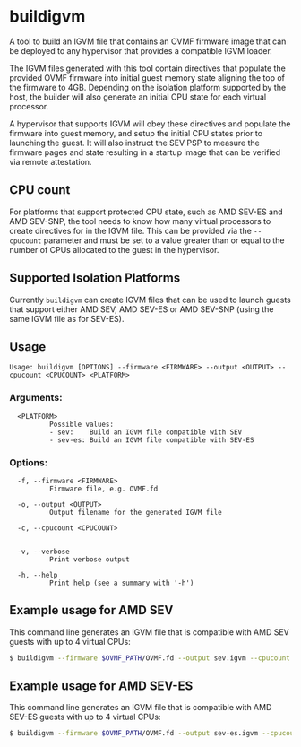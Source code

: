 # buildigvm
A tool to build an IGVM file that contains an OVMF firmware image that can be
deployed to any hypervisor that provides a compatible IGVM loader.

The IGVM files generated with this tool contain directives that populate the provided
OVMF firmware into initial guest memory state aligning the top of the firmware
to 4GB. Depending on the isolation platform supported by the host, the builder
will also generate an initial CPU state for each virtual processor.

A hypervisor that supports IGVM will obey these directives and populate the
firmware into guest memory, and setup the initial CPU states prior to launching
the guest. It will also instruct the SEV PSP to measure the firmware pages and
state resulting in a startup image that can be verified via remote attestation.

## CPU count
For platforms that support protected CPU state, such as AMD SEV-ES and AMD
SEV-SNP, the tool needs to know how many virtual processors to create directives
for in the IGVM file. This can be provided via the `--cpucount` parameter and
must be set to a value greater than or equal to the number of CPUs allocated to
the guest in the hypervisor.

## Supported Isolation Platforms
Currently `buildigvm` can create IGVM files that can be used to launch guests
that support either AMD SEV, AMD SEV-ES or AMD SEV-SNP (using the same IGVM file
as for SEV-ES).

## Usage
`Usage: buildigvm [OPTIONS] --firmware <FIRMWARE> --output <OUTPUT> --cpucount <CPUCOUNT> <PLATFORM>`

### Arguments:
```
  <PLATFORM>
          Possible values:
          - sev:    Build an IGVM file compatible with SEV
          - sev-es: Build an IGVM file compatible with SEV-ES
```

### Options:
```
  -f, --firmware <FIRMWARE>
          Firmware file, e.g. OVMF.fd

  -o, --output <OUTPUT>
          Output filename for the generated IGVM file

  -c, --cpucount <CPUCOUNT>
          

  -v, --verbose
          Print verbose output

  -h, --help
          Print help (see a summary with '-h')
```

## Example usage for AMD SEV
This command line generates an IGVM file that is compatible with AMD SEV guests
with up to 4 virtual CPUs:

```bash
$ buildigvm --firmware $OVMF_PATH/OVMF.fd --output sev.igvm --cpucount 4 sev
```

## Example usage for AMD SEV-ES
This command line generates an IGVM file that is compatible with AMD SEV-ES
guests with up to 4 virtual CPUs:

```bash
$ buildigvm --firmware $OVMF_PATH/OVMF.fd --output sev-es.igvm --cpucount 4 sev-es
```
